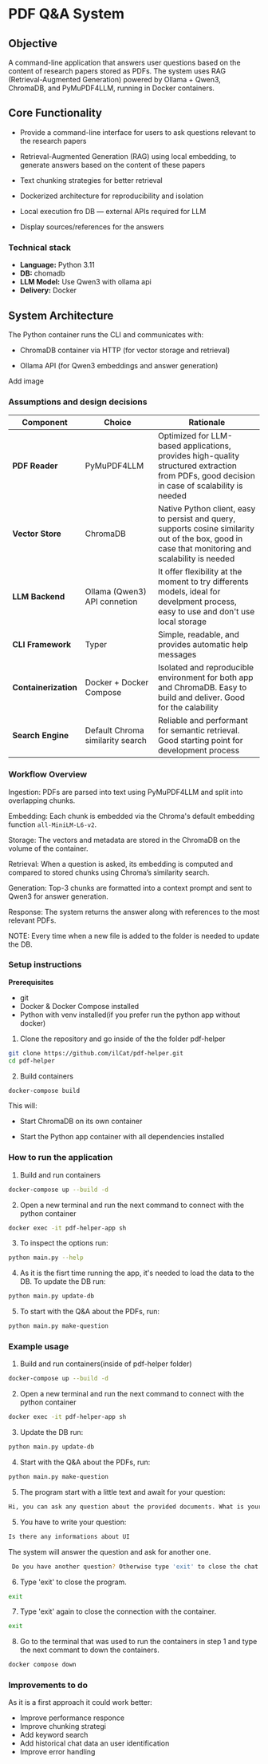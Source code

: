 # PDF Q&A System

## Objective
A command-line application that answers user questions based on the content of research papers stored as PDFs.
The system uses RAG (Retrieval-Augmented Generation) powered by Ollama + Qwen3, ChromaDB, and PyMuPDF4LLM, running in Docker containers.


## Core Functionality

   - Provide a command-line interface for users to ask questions relevant to the research papers
   
   - Retrieval-Augmented Generation (RAG) using local embedding, to generate answers based on the content of these papers
   
   - Text chunking strategies for better retrieval
   
   - Dockerized architecture for reproducibility and isolation

   - Local execution fro DB — external APIs required for LLM

   - Display sources/references for the answers

### Technical stack

- **Language:** Python 3.11
- **DB:** chomadb
- **LLM Model:** Use Qwen3 with ollama api
- **Delivery:** Docker

## System Architecture

The Python container runs the CLI and communicates with:

   - ChromaDB container via HTTP (for vector storage and retrieval)

   - Ollama API (for Qwen3 embeddings and answer generation)

Add image

### Assumptions and design decisions
| Component            | Choice                           | Rationale                                                                                   |
| -------------------- | -------------------------------- | ------------------------------------------------------------------------------------------- |
| **PDF Reader**       | PyMuPDF4LLM                      | Optimized for LLM-based applications, provides high-quality structured extraction from PDFs, good decision in case of scalability is needed   |
| **Vector Store**     | ChromaDB                         | Native Python client, easy to persist and query, supports cosine similarity out of the box, good in case that monitoring and scalability is needed |
| **LLM Backend**      | Ollama (Qwen3) API connetion     | It offer flexibility at the moment to try differents models, ideal for develpment process, easy to use and don't use local storage                   |
| **CLI Framework**    | Typer                            | Simple, readable, and provides automatic help messages                                                                          |
| **Containerization** | Docker + Docker Compose          | Isolated and reproducible environment for both app and ChromaDB. Easy to build and deliver. Good for the calability                                     |
| **Search Engine**    | Default Chroma similarity search | Reliable and performant for semantic retrieval. Good starting point for development process                                                            |

### Workflow Overview

Ingestion:
PDFs are parsed into text using PyMuPDF4LLM and split into overlapping chunks.

Embedding:
Each chunk is embedded via the Chroma's default embedding function `all-MiniLM-L6-v2`.

Storage:
The vectors and metadata are stored in the ChromaDB on the volume of the container.

Retrieval:
When a question is asked, its embedding is computed and compared to stored chunks using Chroma’s similarity search.

Generation:
Top-3 chunks are formatted into a context prompt and sent to Qwen3 for answer generation.

Response:
The system returns the answer along with references to the most relevant PDFs.

NOTE: Every time when a new file is added to the folder is needed to update the DB.

### Setup instructions
**Prerequisites**
* git 
* Docker & Docker Compose installed
* Python with venv installed(if you prefer run the python app without docker)
1. Clone the repository and go inside of the the folder pdf-helper
```bash
git clone https://github.com/ilCat/pdf-helper.git
cd pdf-helper
```
2. Build containers
```bash
docker-compose build 
```
This will:

* Start ChromaDB on its own container

* Start the Python app container with all dependencies installed

### How to run the application
1. Build and run containers
```bash
docker-compose up --build -d
```
2. Open a new terminal  and run the next command to connect with the python container 
```bash
docker exec -it pdf-helper-app sh
```
3. To inspect the options run:
```bash
python main.py --help 
```
4. As it is the fisrt time running the app, it's needed to load the data to the DB. To update the DB  run:
```bash
python main.py update-db
```
5. To start  with the Q&A about the PDFs, run:
```bash
python main.py make-question
```

### Example usage
1. Build and run containers(inside of pdf-helper folder)
```bash
docker-compose up --build -d
```
2. Open a new terminal  and run the next command to connect with the python container 
```bash
docker exec -it pdf-helper-app sh
```
3. Update the DB  run:
```bash
python main.py update-db
```
4. Start  with the Q&A about the PDFs, run:
```bash
python main.py make-question
```

5. The program start with a little text and await for your question:
```bash
Hi, you can ask any question about the provided documents. What is your question about the papers?:
```
5. You have to write your question:
```bash
Is there any informations about UI
```
The system will answer the question and ask for another one.
```bash
 Do you have another question? Otherwise type 'exit' to close the chat
```
6. Type 'exit' to close the program.
```bash
exit
```
7. Type 'exit' again to close the connection with the container.
```bash
exit
```
8. Go to the terminal that was used to run the containers in step 1  and type the next commant to down the containers.
```bash
docker compose down 
```

### Improvements to do 
As it is a first approach it could work better:
* Improve performance responce
* Improve chunking strategi
* Add keyword search
* Add historical chat data an user identification 
* Improve error handling

